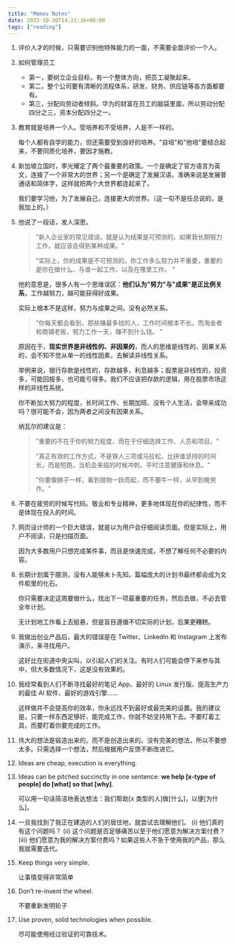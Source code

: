 ```yaml
---
title: "Memos Notes"
date: 2023-10-30T14:21:16+08:00
tags: ["reading"]
---
```


1. 评价人才的时候，只需要识别他特殊能力的一面，不需要全面评价一个人。

2. 如何管理员工

   - 第一，要树立企业目标，有一个整体方向，把员工凝聚起来。
   - 第二，整个公司要有清晰的流程体系，研发、财务、供应链等各方面都要有。
   - 第三，分配向劳动者倾斜。华为的财富在员工的脑袋里面，所以劳动分配四分之三，资本分配四分之一。

3. 教育就是培养一个人。受培养和不受培养，人是不一样的。

   每个人都有自学的能力，但还需要受到良好的培养。"自培"和"他培"要结合起来，不要同质化培养，要因才施教。

4. 新加坡立国时，李光耀定了两个最重要的政策。一个是确定了官方语言为英文，连接了一个非常大的世界；另一个是确定了发展汉语，准确来说是发展普通话和简体字，这样就把两个大世界都连起来了。

   我们要学习他，为了发展自己，连接更大的世界。（这一句不是任总说的，是我加上的。）

5. 他说了一段话，发人深思。

   > "新人企业家的常见错误，就是认为结果是可预测的。如果我长期努力工作，就应该会得到某种成果。"
   >
   > "实际上，你的成果是不可预测的。你工作多么努力并不重要，重要的是你在做什么、与谁一起工作、以及在哪里工作。 "

   他的意思是，很多人有一个思维误区：**他们认为"努力"与"成果"是正比例关系**，工作越努力，越可能获得好成果。

   实际上根本不是这样，努力与成果之间，没有必然关系。

   > "你每天都会看到，那些赚最多钱的人，工作时间根本不长。而淘金者和商铺老板，努力工作一天，赚不到什么钱。 "

   原因在于，**现实世界是非线性的、非因果的**，而人的思维是线性的、因果关系的，会不知不觉从单一的线性因素，去解读非线性关系。

   举例来说，银行存款是线性的，存款越多，利息越多；股票是非线性的，投资多，可能回报多，也可能亏得多。我们不应该把存款的逻辑，用在股票市场这样的非线性系统。

   你不断加大努力的程度，长时间工作、长期加班、没有个人生活，会带来成功吗？很可能不会，因为两者之间没有因果关系。

   纳瓦尔的建议是：

   > "重要的不在于你的努力程度，而在于仔细选择工作、人员和项目。"
   >
   > "真正有效的工作方式，不是铁人三项或马拉松，比拼谁坚持的时间长，而是短跑，当机会来临的时候冲刺，平时注意健康和休息。"
   >
   > "你要像狮子一样，看到猎物一跃而起，而不要牛一样，从早到晚劳作。"

6. 不要在疲劳的时候写代码。敬业和专业精神，更多地体现在你的纪律性，而不是体现在投入的时间。

7. 网页设计师的一个巨大错误，就是以为用户会仔细阅读页面。但是实际上，用户不阅读，只是扫描页面。

   因为大多数用户只想完成某件事，而且是快速完成，不想了解任何不必要的内容。

8. 长期计划属于臆测，没有人能够未卜先知。篇幅庞大的计划书最终都会成为文件柜里的化石。

   你只需要决定这周要做什么，找出下一项最重要的任务，然后去做，不必去管全年计划。

   无计划地工作看上去挺悬，但是盲目遵循不切实际的计划，后果更糟糕。

9. 我做出创业产品后，最大的错误是在 Twitter、LinkedIn 和 Instagram 上发布演示，来寻找用户。

   这好比在街道中央尖叫，以引起人们的关注。有时人们可能会停下来参与其中，但大多数情况下，这是没有效果的。

10. 我经常看到人们不断寻找最好的笔记 App、最好的 Linux 发行版、提高生产力的最佳 AI 软件、最好的游戏引擎......

    这样做并不会提高你的效率，你永远找不到最好或最完美的设置。我的建议是，只要一样东西足够好、能完成工作，你就不妨坚持用下去。不要盯着工具，而要盯着你要完成的工作。

11. 伟大的想法是锻造出来的，而不是创造出来的。没有完美的想法，所以不要想太多。只需选择一个想法，然后根据用户反馈不断改进它。

12. Ideas are cheap, execution is everything.

13. Ideas can be pitched succinctly in one sentence: **we help [x-type of people] do [what] so that [why]**.

    可以用一句话简洁地表达想法：我们帮助[x 类型的人]做[什么]，以便[为什么]。

14. 一旦我找到了我正在建造的人们的居住地，就尝试去理解他们。 (i) 他们真的有这个问题吗？ (ii) 这个问题是否足够痛苦以至于他们愿意为解决方案付费？ (iii) 他们愿意为我的解决方案付费吗？如果这些人不急于使用我的产品，那么我就需要迭代。

15. Keep things very simple. 

    让事情变得非常简单

16. Don’t re-invent the wheel.

    不要重新发明轮子

17. Use proven, solid technologies when possible.

    尽可能使用经过验证的可靠技术。
